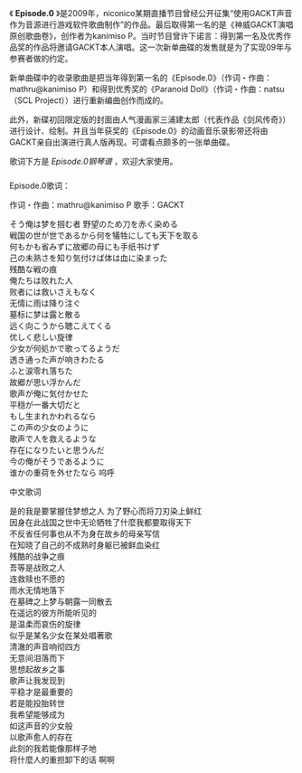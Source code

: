 

《 **Episode.0**
》是2009年，niconico某期直播节目曾经公开征集“使用GACKT声音作为音源进行游戏软件歌曲制作”的作品。最后取得第一名的是《神威GACKT演唱原创歌曲卷》，创作者为kanimiso
P。当时节目曾许下诺言：得到第一名及优秀作品奖的作品将邀请GACKT本人演唱。这一次新单曲碟的发售就是为了实现09年与参赛者做的约定。

新单曲碟中的收录歌曲是把当年得到第一名的《Episode.0》（作词・作曲：mathru@kanimiso P）和得到优秀奖的《Paranoid
Doll》（作词・作曲：natsu （SCL Project））进行重新编曲创作而成的。

此外，新碟初回限定版的封面由人气漫画家三浦建太郎（代表作品《剑风传奇》）进行设计、绘制。并且当年获奖的《Episode.0》的动画音乐录影带还将由GACKT亲自出演进行真人版再现。可谓看点颇多的一张单曲碟。

歌词下方是 _Episode.0钢琴谱_ ，欢迎大家使用。

###  
Episode.0歌词：

作词・作曲：mathru@kanimiso P 歌手：GACKT  
  
そう俺は梦を掴む者 野望のため刀を赤く染める  
戦国の世が世であるから何を犠牲にしても天下を取る  
何もかも省みずに故郷の母にも手纸书けず  
己の未熟さを知り気付けば体は血に染まった  
残酷な戦の痕  
俺たちは败れた人  
败者には救いさえもなく  
无情に雨は降り注ぐ  
墓标に梦は露と散る  
远く向こうから聴こえてくる  
优しく悲しい旋律  
少女が何処かで歌ってるようだ  
透き通った声が响きわたる  
ふと涙零れ落ちた  
故郷が思い浮かんだ  
歌声が俺に気付かせた  
平穏が一番大切だと  
もし生まれかわれるなら  
この声の少女のように  
歌声で人を救えるような  
存在になりたいと思うんだ  
今の俺がそうであるように  
谁かの重荷を外せたなら 呜呼  
  
中文歌词  
  
是的我是要掌握住梦想之人 为了野心而将刀刃染上鲜红  
因身在此战国之世中无论牺牲了什麼我都要取得天下  
不反省任何事也从不为身在故乡的母亲写信  
在知晓了自己的不成熟时身躯已被鲜血染红  
残酷的战争之痕  
吾等是战败之人  
连救赎也不愿的  
雨水无情地落下  
在墓碑之上梦与朝露一同散去  
在遥远的彼方所能听见的  
是温柔而哀伤的旋律  
似乎是某名少女在某处唱著歌  
清澈的声音响彻四方  
无意间泪落而下  
思想起故乡之事  
歌声让我发现到  
平稳才是最重要的  
若是能投胎转世  
我希望能够成为  
如这声音的少女般  
以歌声愈人的存在  
此刻的我若能像那样子地  
将什麼人的重担卸下的话 啊啊  

